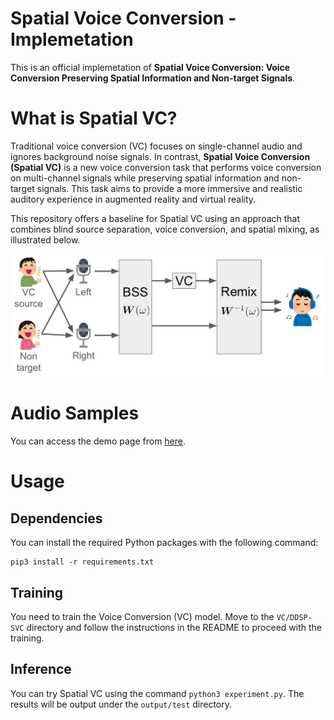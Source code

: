 # Spatial Voice Conversion - Implemetation
<!-- This is an official implemetation of [**Spatial Voice Conversion: Voice Conversion Preserving Spatial Information and Non-target Signals**](https://arxiv.org).-->
This is an official implemetation of **Spatial Voice Conversion: Voice Conversion Preserving Spatial Information and Non-target Signals**.

# What is Spatial VC?
Traditional voice conversion (VC) focuses on single-channel audio and ignores background noise signals. In contrast, **Spatial Voice Conversion (Spatial VC)** is a new voice conversion task that performs voice conversion on multi-channel signals while preserving spatial information and non-target signals. This task aims to provide a more immersive and realistic auditory experience in augmented reality and virtual reality.

This repository offers a baseline for Spatial VC using an approach that combines blind source separation, voice conversion, and spatial mixing, as illustrated below.

![](./img/procedure.png)

# Audio Samples
You can access the demo page from [here](https://sarulab-speech.github.io/demo_spatial_voice_conversion/).

# Usage
## Dependencies
You can install the required Python packages with the following command:
```
pip3 install -r requirements.txt
```

## Training
You need to train the Voice Conversion (VC) model. Move to the `VC/DDSP-SVC` directory and follow the instructions in the README to proceed with the training.

## Inference
You can try Spatial VC using the command `python3 experiment.py`. The results will be output under the `output/test` directory.

